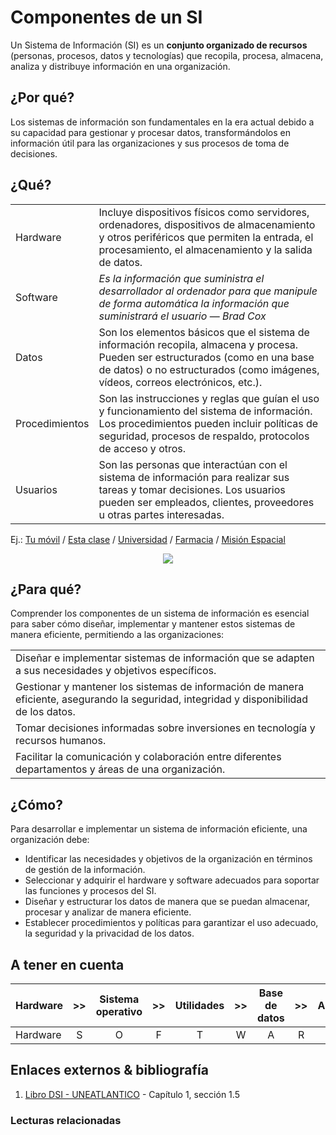 # Componentes de un SI

Un Sistema de Información (SI) es un **conjunto organizado de recursos** (personas, procesos, datos y tecnologías) que recopila, procesa, almacena, analiza y distribuye información en una organización.

## ¿Por qué?

Los sistemas de información son fundamentales en la era actual debido a su capacidad para gestionar y procesar datos, transformándolos en información útil para las organizaciones y sus procesos de toma de decisiones.

## ¿Qué?

|||
-|-
Hardware|Incluye dispositivos físicos como servidores, ordenadores, dispositivos de almacenamiento y otros periféricos que permiten la entrada, el procesamiento, el almacenamiento y la salida de datos.
Software|*Es la información que suministra el desarrollador al ordenador para que manipule de forma automática la información que suministrará el usuario* — *Brad Cox*
Datos|Son los elementos básicos que el sistema de información recopila, almacena y procesa. Pueden ser estructurados (como en una base de datos) o no estructurados (como imágenes, vídeos, correos electrónicos, etc.).
Procedimientos|Son las instrucciones y reglas que guían el uso y funcionamiento del sistema de información. Los procedimientos pueden incluir políticas de seguridad, procesos de respaldo, protocolos de acceso y otros.
Usuarios|Son las personas que interactúan con el sistema de información para realizar sus tareas y tomar decisiones. Los usuarios pueden ser empleados, clientes, proveedores u otras partes interesadas.

Ej.: [Tu móvil](t02-03-00-s04-tuMovil.md) / [Esta clase](t02-03-00-s03-unaClase.md) / [Universidad](t02-03-00-s00-laUniversidad.md) / [Farmacia](t02-03-00-s01-unaFarmacia.md) / [Misión Espacial](t02-03-00-s02-misionEspacial.md)



<div align="center">

![](/images/modelosUML/modelosUML/componentesSI.svg)

</div>

## ¿Para qué?

Comprender los componentes de un sistema de información es esencial para saber cómo diseñar, implementar y mantener estos sistemas de manera eficiente, permitiendo a las organizaciones:

||
-|
|Diseñar e implementar sistemas de información que se adapten a sus necesidades y objetivos específicos.
|Gestionar y mantener los sistemas de información de manera eficiente, asegurando la seguridad, integridad y disponibilidad de los datos.
|Tomar decisiones informadas sobre inversiones en tecnología y recursos humanos.
|Facilitar la comunicación y colaboración entre diferentes departamentos y áreas de una organización.

## ¿Cómo?

Para desarrollar e implementar un sistema de información eficiente, una organización debe:

* Identificar las necesidades y objetivos de la organización en términos de gestión de la información.
* Seleccionar y adquirir el hardware y software adecuados para soportar las funciones y procesos del SI.
* Diseñar y estructurar los datos de manera que se puedan almacenar, procesar y analizar de manera eficiente.
* Establecer procedimientos y políticas para garantizar el uso adecuado, la seguridad y la privacidad de los datos.

## A tener en cuenta

|Hardware|>>|Sistema operativo|>>|Utilidades|>>|Base de datos|>>|Aplicaciones|>>| Usuarios
-|:-:|:-:|:-:|:-:|:-:|:-:|:-:|:-:|:-:|:-:|
Hardware|S|O|F|T|W|A|R|E||Humanos

## Enlaces externos & bibliografía

1. [Libro DSI - UNEATLANTICO](https://campus.uneatlantico.es/pluginfile.php/68989/mod_folder/content/0/Libro%20DSI%20-%20UNEATLANTICO.pdf?forcedownload=1) - Capítulo 1, sección 1.5

### Lecturas relacionadas
